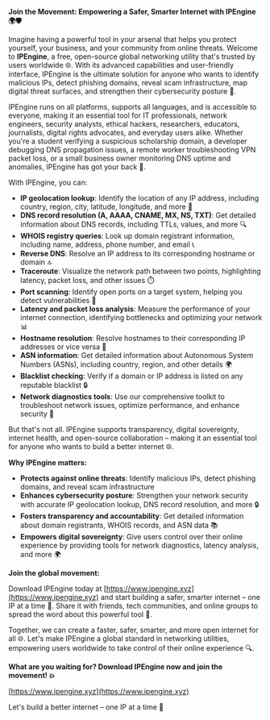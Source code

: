 **Join the Movement: Empowering a Safer, Smarter Internet with IPEngine 🌍🛡️**

Imagine having a powerful tool in your arsenal that helps you protect yourself, your business, and your community from online threats. Welcome to **IPEngine**, a free, open-source global networking utility that's trusted by users worldwide 🌐. With its advanced capabilities and user-friendly interface, IPEngine is the ultimate solution for anyone who wants to identify malicious IPs, detect phishing domains, reveal scam infrastructure, map digital threat surfaces, and strengthen their cybersecurity posture 🔐.

IPEngine runs on all platforms, supports all languages, and is accessible to everyone, making it an essential tool for IT professionals, network engineers, security analysts, ethical hackers, researchers, educators, journalists, digital rights advocates, and everyday users alike. Whether you're a student verifying a suspicious scholarship domain, a developer debugging DNS propagation issues, a remote worker troubleshooting VPN packet loss, or a small business owner monitoring DNS uptime and anomalies, IPEngine has got your back 🚀.

With IPEngine, you can:

* **IP geolocation lookup**: Identify the location of any IP address, including country, region, city, latitude, longitude, and more 📍
* **DNS record resolution (A, AAAA, CNAME, MX, NS, TXT)**: Get detailed information about DNS records, including TTLs, values, and more 🔍
* **WHOIS registry queries**: Look up domain registrant information, including name, address, phone number, and email 📞
* **Reverse DNS**: Resolve an IP address to its corresponding hostname or domain 🔝
* **Traceroute**: Visualize the network path between two points, highlighting latency, packet loss, and other issues ⏱️
* **Port scanning**: Identify open ports on a target system, helping you detect vulnerabilities 🔴
* **Latency and packet loss analysis**: Measure the performance of your internet connection, identifying bottlenecks and optimizing your network 📊
* **Hostname resolution**: Resolve hostnames to their corresponding IP addresses or vice versa 👥
* **ASN information**: Get detailed information about Autonomous System Numbers (ASNs), including country, region, and other details 🌍
* **Blacklist checking**: Verify if a domain or IP address is listed on any reputable blacklist 🔒
* **Network diagnostics tools**: Use our comprehensive toolkit to troubleshoot network issues, optimize performance, and enhance security 🔧

But that's not all. IPEngine supports transparency, digital sovereignty, internet health, and open-source collaboration – making it an essential tool for anyone who wants to build a better internet 🌐.

**Why IPEngine matters:**

* **Protects against online threats**: Identify malicious IPs, detect phishing domains, and reveal scam infrastructure
* **Enhances cybersecurity posture**: Strengthen your network security with accurate IP geolocation lookup, DNS record resolution, and more 🔒
* **Fosters transparency and accountability**: Get detailed information about domain registrants, WHOIS records, and ASN data 📚
* **Empowers digital sovereignty**: Give users control over their online experience by providing tools for network diagnostics, latency analysis, and more 🌍

**Join the global movement:**

Download IPEngine today at [https://www.ipengine.xyz](https://www.ipengine.xyz) and start building a safer, smarter internet – one IP at a time 🔑. Share it with friends, tech communities, and online groups to spread the word about this powerful tool 📢.

Together, we can create a faster, safer, smarter, and more open internet for all 🌐. Let's make IPEngine a global standard in networking utilities, empowering users worldwide to take control of their online experience 🔍.

**What are you waiting for? Download IPEngine now and join the movement! 💥**

[https://www.ipengine.xyz](https://www.ipengine.xyz)

Let's build a better internet – one IP at a time 🚀